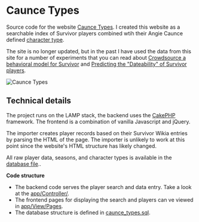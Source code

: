 # Caunce Types

Source code for the website [Caunce Types](http://www.cauncetypes.com/). I created this website as a searchable index of Survivor players combined wtih their Angie Caunce defined [character type](https://robhasawebsite.com/survivor-2014-casting-types-success-winner-statistics/). 

The site is no longer updated, but in the past I have used the data from this site for a number of experiments that you can read about [Crowdsource a behavioral model for Survivor](https://thefalc.com/2017/09/crowdsourcing-a-behavioral-model-for-survivor/) and [Predicting the "Dateability" of Survivor players](https://thefalc.com/2016/09/predicting-the-dateability-of-survivor-players/).

![Caunce Types](/assets/caunce-types.jpeg)

## Technical details

The project runs on the LAMP stack, the backend uses the [CakePHP](http://www.cakephp.org) framework. The frontend is a combination of vanilla Javascript and jQuery. 

The importer creates player records based on their Survivor Wikia entries by parsing the HTML of the page. The importer is unlikely to work at this point since the website's HTML structure has likely changed.

All raw player data, seasons, and character types is available in the [database file](https://github.com/thefalc/caunce-types/blob/main/caunce_types.sql)..

**Code structure**
* The backend code serves the player search and data entry. Take a look at the [app/Controller/](https://github.com/thefalc/caunce-types/blob/main/app/Controller/).
* The frontend pages for displaying the search and players can ve viewed in [app/View/Pages](https://github.com/thefalc/caunce-types/tree/main/app/View/Pages).
* The database structure is defined in [caunce_types.sql](https://github.com/thefalc/caunce-types/blob/main/caunce_types.sql).
